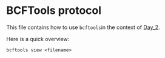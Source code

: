 # BCFTools protocol

This file contains how to use `bcftools`in the context of [Day_2](/General_notes/day2.md).

Here is a quick overview:

```
bcftools view <filename>
